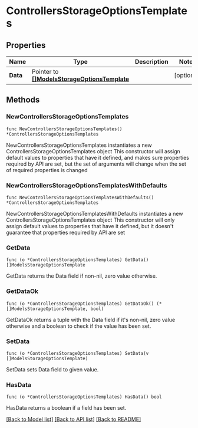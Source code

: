 # ControllersStorageOptionsTemplates

## Properties

Name | Type | Description | Notes
------------ | ------------- | ------------- | -------------
**Data** | Pointer to [**[]ModelsStorageOptionsTemplate**](ModelsStorageOptionsTemplate.md) |  | [optional] 

## Methods

### NewControllersStorageOptionsTemplates

`func NewControllersStorageOptionsTemplates() *ControllersStorageOptionsTemplates`

NewControllersStorageOptionsTemplates instantiates a new ControllersStorageOptionsTemplates object
This constructor will assign default values to properties that have it defined,
and makes sure properties required by API are set, but the set of arguments
will change when the set of required properties is changed

### NewControllersStorageOptionsTemplatesWithDefaults

`func NewControllersStorageOptionsTemplatesWithDefaults() *ControllersStorageOptionsTemplates`

NewControllersStorageOptionsTemplatesWithDefaults instantiates a new ControllersStorageOptionsTemplates object
This constructor will only assign default values to properties that have it defined,
but it doesn't guarantee that properties required by API are set

### GetData

`func (o *ControllersStorageOptionsTemplates) GetData() []ModelsStorageOptionsTemplate`

GetData returns the Data field if non-nil, zero value otherwise.

### GetDataOk

`func (o *ControllersStorageOptionsTemplates) GetDataOk() (*[]ModelsStorageOptionsTemplate, bool)`

GetDataOk returns a tuple with the Data field if it's non-nil, zero value otherwise
and a boolean to check if the value has been set.

### SetData

`func (o *ControllersStorageOptionsTemplates) SetData(v []ModelsStorageOptionsTemplate)`

SetData sets Data field to given value.

### HasData

`func (o *ControllersStorageOptionsTemplates) HasData() bool`

HasData returns a boolean if a field has been set.


[[Back to Model list]](../README.md#documentation-for-models) [[Back to API list]](../README.md#documentation-for-api-endpoints) [[Back to README]](../README.md)


